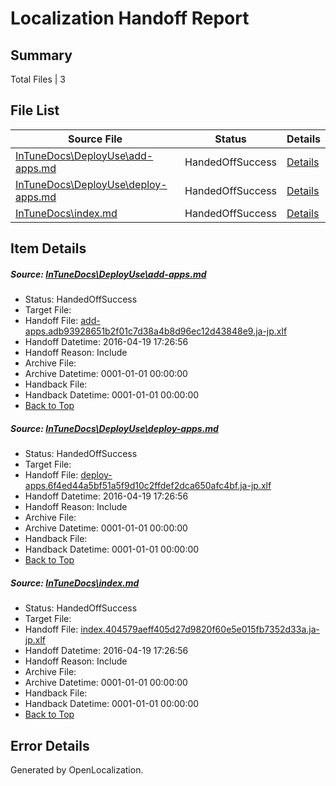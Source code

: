 # <a name='report-top'></a> Localization Handoff Report

## Summary
 Total Files | 3

## File List
 Source File | Status | Details 
 ----------- | ------ | ------- 
 [InTuneDocs\DeployUse\add-apps.md](https://github.com/Microsoft/IntuneDocs-pr/blob/1c00bbad386686b85f602deada156127ebde5552/InTuneDocs/DeployUse/add-apps.md) | HandedOffSuccess | [Details](#fcaafcdd741aa465a2f78497c3308f3a171b5fc924)
 [InTuneDocs\DeployUse\deploy-apps.md](https://github.com/Microsoft/IntuneDocs-pr/blob/1c00bbad386686b85f602deada156127ebde5552/InTuneDocs/DeployUse/deploy-apps.md) | HandedOffSuccess | [Details](#700fb5716afc4e78d29b1d8fb206cab6ae15320047)
 [InTuneDocs\index.md](https://github.com/Microsoft/IntuneDocs-pr/blob/1c00bbad386686b85f602deada156127ebde5552/InTuneDocs/index.md) | HandedOffSuccess | [Details](#f0866b0edb6cb22ae4b38dc7d1bcace358688667684)

## Item Details
##### <a name='fcaafcdd741aa465a2f78497c3308f3a171b5fc924'></a> Source: [InTuneDocs\DeployUse\add-apps.md](https://github.com/Microsoft/IntuneDocs-pr/blob/1c00bbad386686b85f602deada156127ebde5552/InTuneDocs/DeployUse/add-apps.md)
* Status: HandedOffSuccess
* Target File: 
* Handoff File: [add-apps.adb93928651b2f01c7d38a4b8d96ec12d43848e9.ja-jp.xlf](https://github.com/Microsoft/EM.handoff/blob/d62c3d7a1f9a1182fabf87854c03f1aa2e435187/ol-handoff/Microsoft/IntuneDocs-pr.ja-jp/master/add-apps.adb93928651b2f01c7d38a4b8d96ec12d43848e9.ja-jp.xlf)
* Handoff Datetime: 2016-04-19 17:26:56
* Handoff Reason: Include
* Archive File: 
* Archive Datetime: 0001-01-01 00:00:00
* Handback File: 
* Handback Datetime: 0001-01-01 00:00:00
* [Back to Top](#report-top)

##### <a name='700fb5716afc4e78d29b1d8fb206cab6ae15320047'></a> Source: [InTuneDocs\DeployUse\deploy-apps.md](https://github.com/Microsoft/IntuneDocs-pr/blob/1c00bbad386686b85f602deada156127ebde5552/InTuneDocs/DeployUse/deploy-apps.md)
* Status: HandedOffSuccess
* Target File: 
* Handoff File: [deploy-apps.6f4ed44a5bf51a5f9d10c2ffdef2dca650afc4bf.ja-jp.xlf](https://github.com/Microsoft/EM.handoff/blob/d62c3d7a1f9a1182fabf87854c03f1aa2e435187/ol-handoff/Microsoft/IntuneDocs-pr.ja-jp/master/deploy-apps.6f4ed44a5bf51a5f9d10c2ffdef2dca650afc4bf.ja-jp.xlf)
* Handoff Datetime: 2016-04-19 17:26:56
* Handoff Reason: Include
* Archive File: 
* Archive Datetime: 0001-01-01 00:00:00
* Handback File: 
* Handback Datetime: 0001-01-01 00:00:00
* [Back to Top](#report-top)

##### <a name='f0866b0edb6cb22ae4b38dc7d1bcace358688667684'></a> Source: [InTuneDocs\index.md](https://github.com/Microsoft/IntuneDocs-pr/blob/1c00bbad386686b85f602deada156127ebde5552/InTuneDocs/index.md)
* Status: HandedOffSuccess
* Target File: 
* Handoff File: [index.404579aeff405d27d9820f60e5e015fb7352d33a.ja-jp.xlf](https://github.com/Microsoft/EM.handoff/blob/d62c3d7a1f9a1182fabf87854c03f1aa2e435187/ol-handoff/Microsoft/IntuneDocs-pr.ja-jp/master/index.404579aeff405d27d9820f60e5e015fb7352d33a.ja-jp.xlf)
* Handoff Datetime: 2016-04-19 17:26:56
* Handoff Reason: Include
* Archive File: 
* Archive Datetime: 0001-01-01 00:00:00
* Handback File: 
* Handback Datetime: 0001-01-01 00:00:00
* [Back to Top](#report-top)


## Error Details

Generated by OpenLocalization.

